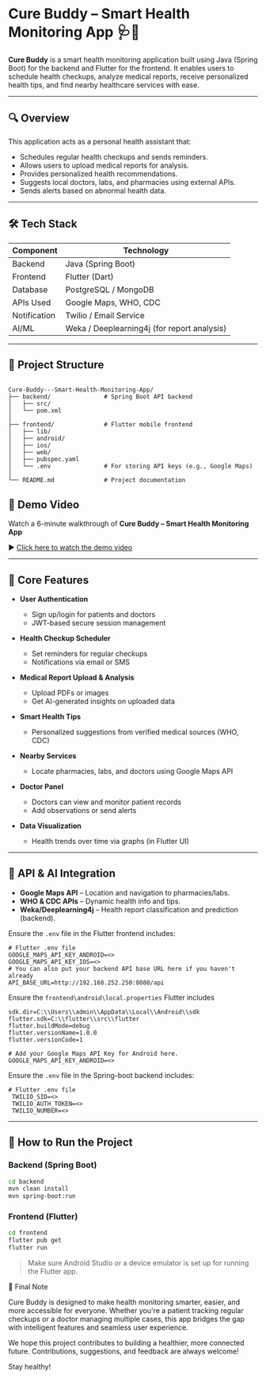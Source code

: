 # Cure Buddy – Smart Health Monitoring App 🩺📱

**Cure Buddy** is a smart health monitoring application built using Java (Spring Boot) for the backend and Flutter for the frontend. 
It enables users to schedule health checkups, analyze medical reports, receive personalized health tips, and find nearby healthcare
services with ease.

---

## 🔍 Overview

This application acts as a personal health assistant that:
- Schedules regular health checkups and sends reminders.
- Allows users to upload medical reports for analysis.
- Provides personalized health recommendations.
- Suggests local doctors, labs, and pharmacies using external APIs.
- Sends alerts based on abnormal health data.

---

## 🛠️ Tech Stack

| Component    | Technology              |
|--------------|-------------------------|
| Backend      | Java (Spring Boot)      |
| Frontend     | Flutter (Dart)          |
| Database     | PostgreSQL / MongoDB    |
| APIs Used    | Google Maps, WHO, CDC   |
| Notification | Twilio / Email Service  |
| AI/ML        | Weka / Deeplearning4j (for report analysis) |

---

## 📁 Project Structure

```

Cure-Buddy---Smart-Health-Monitoring-App/
├── backend/               # Spring Boot API backend
│   ├── src/
│   └── pom.xml
│
├── frontend/              # Flutter mobile frontend
│   ├── lib/
│   ├── android/
│   ├── ios/
│   ├── web/
│   ├── pubspec.yaml
│   └── .env               # For storing API keys (e.g., Google Maps)
│
└── README.md              # Project documentation

````
## 🎥 Demo Video

Watch a 6-minute walkthrough of **Cure Buddy – Smart Health Monitoring App** 

▶️ [Click here to watch the demo video](https://drive.google.com/file/d/1hnP8SQmQVJn9lgajtoivbw4Y1mcHJ4rZ/view?usp=drive_link)

---

## 🔑 Core Features

- **User Authentication**
  - Sign up/login for patients and doctors
  - JWT-based secure session management

- **Health Checkup Scheduler**
  - Set reminders for regular checkups
  - Notifications via email or SMS

- **Medical Report Upload & Analysis**
  - Upload PDFs or images
  - Get AI-generated insights on uploaded data

- **Smart Health Tips**
  - Personalized suggestions from verified medical sources (WHO, CDC)

- **Nearby Services**
  - Locate pharmacies, labs, and doctors using Google Maps API

- **Doctor Panel**
  - Doctors can view and monitor patient records
  - Add observations or send alerts

- **Data Visualization**
  - Health trends over time via graphs (in Flutter UI)

---

## 🧪 API & AI Integration

- **Google Maps API** – Location and navigation to pharmacies/labs.
- **WHO & CDC APIs** – Dynamic health info and tips.
- **Weka/Deeplearning4j** – Health report classification and prediction (backend).

Ensure the `.env` file in the Flutter frontend includes:
```env
# Flutter .env file
GOOGLE_MAPS_API_KEY_ANDROID=<>
GOOGLE_MAPS_API_KEY_IOS=<>
# You can also put your backend API base URL here if you haven't already
API_BASE_URL=http://192.168.252.250:8080/api
````
Ensure the `frontend\android\local.properties` Flutter includes
```
sdk.dir=C:\\Users\\admin\\AppData\\Local\\Android\\sdk
flutter.sdk=C:\\flutter\\src\\flutter
flutter.buildMode=debug
flutter.versionName=1.0.0
flutter.versionCode=1

# Add your Google Maps API Key for Android here.
GOOGLE_MAPS_API_KEY_ANDROID=<>
```
Ensure the `.env` file in the Spring-boot backend includes:
```env
# Flutter .env file
 TWILIO_SID=<>
 TWILIO_AUTH_TOKEN=<>
 TWILIO_NUMBER=<>
````

---

## 🚀 How to Run the Project

### Backend (Spring Boot)

```bash
cd backend
mvn clean install
mvn spring-boot:run
```

### Frontend (Flutter)

```bash
cd frontend
flutter pub get
flutter run
```

> Make sure Android Studio or a device emulator is set up for running the Flutter app.


📌 Final Note

Cure Buddy is designed to make health monitoring smarter, easier, and more accessible for everyone. Whether you're a patient tracking regular checkups or a doctor managing multiple cases, this app bridges the gap with intelligent features and seamless user experience.

We hope this project contributes to building a healthier, more connected future. Contributions, suggestions, and feedback are always welcome!

Stay healthy!



